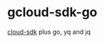# gcloud-sdk-go
[cloud-sdk](https://github.com/GoogleCloudPlatform/cloud-sdk-docker) plus go, yq and jq
